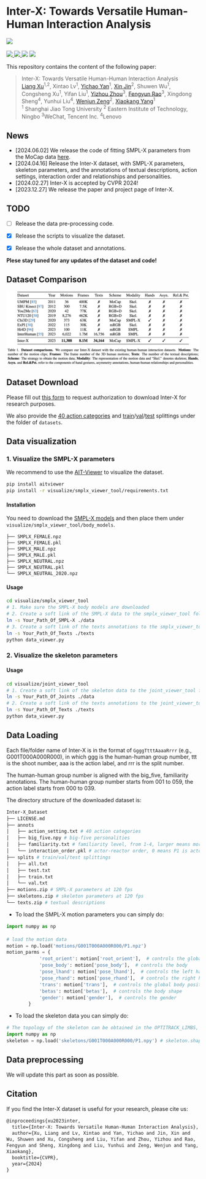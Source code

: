 # Inter-X: Towards Versatile Human-Human Interaction Analysis

![](./assets/teaser.png)

<p align="left">
  <a href='https://arxiv.org/abs/2312.16051'>
    <img src='https://img.shields.io/badge/Arxiv-2312.16051-A42C25?style=flat&logo=arXiv&logoColor=A42C25'>
  </a>
  <a href='https://arxiv.org/pdf/2312.16051.pdf'>
    <img src='https://img.shields.io/badge/Paper-PDF-yellow?style=flat&logo=arXiv&logoColor=yellow'>
  </a>
  <a href='https://liangxuy.github.io/inter-x/'>
  <img src='https://img.shields.io/badge/Project-Page-pink?style=flat&logo=Google%20chrome&logoColor=pink'></a>
  <a href="" target='_blank'>
    <img src="https://visitor-badge.laobi.icu/badge?page_id=liangxuy.Inter-X&left_color=gray&right_color=orange">
  </a>
</p>

This repository contains the content of the following paper:
> Inter-X: Towards Versatile Human-Human Interaction Analysis <br>[Liang Xu](https://liangxuy.github.io/)<sup>1,2</sup>, Xintao Lv<sup>1</sup>, [Yichao Yan](https://daodaofr.github.io/)<sup>1</sup>,  [Xin Jin](http://home.ustc.edu.cn/~jinxustc/)<sup>2</sup>, Shuwen Wu<sup>1</sup>, Congsheng Xu<sup>1</sup>, Yifan Liu<sup>1</sup>, [Yizhou Zhou](https://scholar.google.com/citations?user=dHBNmSkAAAAJ&hl=zh-CN)<sup>3</sup>, [Fengyun Rao](https://scholar.google.com/citations?user=38dACd4AAAAJ&hl=en)<sup>3</sup>, Xingdong Sheng<sup>4</sup>, Yunhui Liu<sup>4</sup>,  [Wenjun Zeng](https://scholar.google.com/citations?user=_cUfvYQAAAAJ&hl=en)<sup>2</sup>, [Xiaokang Yang](https://scholar.google.com/citations?user=yDEavdMAAAAJ&hl=zh-CN)<sup>1</sup><br>
> <sup>1</sup> Shanghai Jiao Tong University <sup>2</sup> Eastern Institute of Technology, Ningbo <sup>3</sup>WeChat, Tencent Inc. <sup>4</sup>Lenovo

## News
- [2024.06.02] We release the code of fitting SMPL-X parameters from the MoCap data [here](https://github.com/LvXinTao/Mocap-to-SMPLX).
- [2024.04.16] Release the Inter-X dataset, with SMPL-X parameters, skeleton parameters, and the annotations of textual descriptions, action settings, interaction order and relationships and personalities.
- [2024.02.27] Inter-X is accepted by CVPR 2024!
- [2023.12.27] We release the paper and project page of Inter-X.

## TODO
- [ ] Release the data pre-processing code.
- [x] Release the scripts to visualize the dataset.
- [x] Release the whole dataset and annotations.


**Plese stay tuned for any updates of the dataset and code!**

## Dataset Comparison
![](./assets/dataset.jpg)


## Dataset Download
Please fill out [this form](https://forms.gle/Fp3wF6FNavwyrV8n9) to request authorization to download Inter-X for research purposes.

We also provide the [40 action categories](datasets/action_setting.txt) and [train](datasets/train.txt)/[val](datasets/val.txt)/[test](datasets/test.txt) splittings under the folder of `datasets`.

## Data visualization
### 1. Visualize the SMPL-X parameters

We recommend to use the [AIT-Viewer](https://github.com/eth-ait/aitviewer) to visualize the dataset.

```bash
pip install aitviewer
pip install -r visualize/smplx_viewer_tool/requirements.txt
```

#### Installation

You need to download the [SMPL-X models](https://smpl-x.is.tue.mpg.de/) and then place them under `visualize/smplx_viewer_tool/body_models`.

```
├── SMPLX_FEMALE.npz
├── SMPLX_FEMALE.pkl
├── SMPLX_MALE.npz
├── SMPLX_MALE.pkl
├── SMPLX_NEUTRAL.npz
├── SMPLX_NEUTRAL.pkl
└── SMPLX_NEUTRAL_2020.npz
```

#### Usage

```bash
cd visualize/smplx_viewer_tool
# 1. Make sure the SMPL-X body models are downloaded
# 2. Create a soft link of the SMPL-X data to the smplx_viewer_tool folder
ln -s Your_Path_Of_SMPL-X ./data
# 3. Create a soft link of the texts annotations to the smplx_viewer_tool folder
ln -s Your_Path_Of_Texts ./texts
python data_viewer.py
```


### 2. Visualize the skeleton parameters

#### Usage

```bash
cd visualize/joint_viewer_tool
# 1. Create a soft link of the skeleton data to the joint_viewer_tool folder
ln -s Your_Path_Of_Joints ./data
# 2. Create a soft link of the texts annotations to the joint_viewer_tool folder
ln -s Your_Path_Of_Texts ./texts
python data_viewer.py
```

## Data Loading

Each file/folder name of Inter-X is in the format of `GgggTtttAaaaRrrr` (e.g., G001T000A000R000), in which ggg is the human-human group number, ttt is the shoot number, aaa is the action label, and rrr is the split number. 

The human-human group number is aligned with the big_five, familiarity annotations. The human-human group number starts from 001 to 059, the action label starts from 000 to 039.

The directory structure of the downloaded dataset is:

```bash
Inter-X_Dataset
├── LICENSE.md
├── annots
│   ├── action_setting.txt # 40 action categories
│   ├── big_five.npy # big-five personalities
│   ├── familiarity.txt # familiarity level, from 1-4, larger means more familiar
│   └── interaction_order.pkl # actor-reactor order, 0 means P1 is actor; 1 means P2 is actor
├── splits # train/val/test splittings
│   ├── all.txt
│   ├── test.txt
│   ├── train.txt
│   └── val.txt
├── motions.zip # SMPL-X parameters at 120 fps
├── skeletons.zip # skeleton parameters at 120 fps
└── texts.zip # textual descriptions
```

- To load the SMPL-X motion parameters you can simply do:
```python
import numpy as np

# load the motion data
motion = np.load('motions/G001T000A000R000/P1.npz')
motion_parms = {
            'root_orient': motion['root_orient'],  # controls the global root orientation
            'pose_body': motion['pose_body'],  # controls the body
            'pose_lhand': motion['pose_lhand'],  # controls the left hand articulation
            'pose_rhand': motion['pose_rhand'],  # controls the right hand articulation
            'trans': motion['trans'],  # controls the global body position
            'betas': motion['betas'],  # controls the body shape
            'gender': motion['gender'],  # controls the gender
        }
```
- To load the skeleton data you can simply do:
```python
# The topology of the skeleton can be obtained in the OPTITRACK_LIMBS, SELECTED_JOINTS of the joint_viewer_tool/data_viewer.py
import numpy as np
skeleton = np.load('skeletons/G001T000A000R000/P1.npy') # skeleton.shape: (T, 64, 3)
```

## Data preprocessing
We will update this part as soon as possible.

## Citation
If you find the Inter-X dataset is useful for your research, please cite us:

```
@inproceedings{xu2023inter,
  title={Inter-X: Towards Versatile Human-Human Interaction Analysis},
  author={Xu, Liang and Lv, Xintao and Yan, Yichao and Jin, Xin and Wu, Shuwen and Xu, Congsheng and Liu, Yifan and Zhou, Yizhou and Rao, Fengyun and Sheng, Xingdong and Liu, Yunhui and Zeng, Wenjun and Yang, Xiaokang},
  booktitle={CVPR},
  year={2024}
}
```